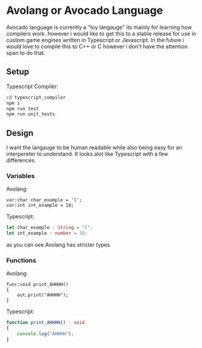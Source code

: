 # Avolang or Avocado Language
Avocado language is currently a "toy langauge" its mainly for learning how compilers work. however i would like to get this to a stable release for use in custom game engines written in Typescript or Javascript. In the future i would love to compile this to C++ or C however i don't have the attention span to do that.
## Setup
Typescript Compiler:
```bash
cd typescript_compiler
npm i
npm run test
npm run unit_tests
```
## Design
I want the langauge to be human readable while also being easy for an interpereter to understand. It looks alot like Typescript with a few differences.

### Variables
Avolang:
```
var:char char_example = 'l';
var:int int_example = 10;
```
Typescript:
```ts
let char_example : string = "l";
let int_example : number = 10;
```
as you can see Avolang has stricter types
### Functions
Avolang:
```
func:void print_AHHHH()
{
    out.print("AHHHH");
}
```
Typescript:
```ts
function print_AHHHH() : void
{
    console.log("AHHHH");
}
```
### 
